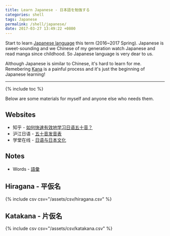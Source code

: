 ```yaml
---
title: Learn Japanese - 日本語を勉強する
categories: shell
tags: Japanese
permalink: /shell/japanese/
date: 2017-03-27 13:49:22 +0800
---
```


Start to learn [Japanese language](https://en.wikipedia.org/wiki/Japanese_language) this term (2016~2017 Spring). Japanese is sweet-sounding and we Chinese of my generation watch Japanese and read manga since childhood. So Japanese language is very dear to us.

Although Japanese is similar to Chinese, it's hard to learn for me. Remebering [Kana](https://en.wikipedia.org/wiki/Kana) is a painful process and it's just the beginning of Japanese learning!

<!--shoreline-->
---

{% include toc %}

Below are some materials for myself and anyone else who needs them.

## Websites

- 知乎 - [如何快速有效地学习日语五十音？](https://www.zhihu.com/question/20318161)
- 沪江日语 - [五十音发音表](http://jp.hjenglish.com/subject/pronounce/)
- 学堂在线 - [日语与日本文化](http://www.xuetangx.com/courses/course-v1:TsinghuaX+20220332X+2016_T1/about)

## Notes

- Words - [語彙](/shell/japanese/words)

## Hiragana - 平仮名

{% include csv csv="/assets/csv/hiragana.csv" %}

## Katakana - 片仮名

{% include csv csv="/assets/csv/katakana.csv" %}
